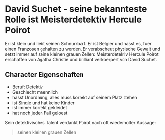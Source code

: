# David Suchet - seine bekannteste Rolle ist Meisterdetektiv Hercule Poirot

 Er ist klein und liebt seinen Schnurrbart. Er ist Belgier und hasst es, fuer einen Franzosen gehalten zu werden. Er verabscheut physische Gewalt und setzt immer auf seine kleinen grauen Zellen: Meisterdetektiv Hercule Poirot erschaffen von Agatha Christie und brilliant verkoerpert von David Suchet.


## Character Eigenschaften

* Beruf: Detektiv
* Geschlecht maennlich
* hasst Unordnung, alles muss korrekt auf seinem Platz stehen
* ist Single und hat keine Kinder
* ist immer korrekt gekleidet
* hat noch jeden Fall geloest

 Sein detektivisches Talent verdankt Poirot nach oft wiederholter Aussage:
> seinen kleinen grauen Zellen


 


